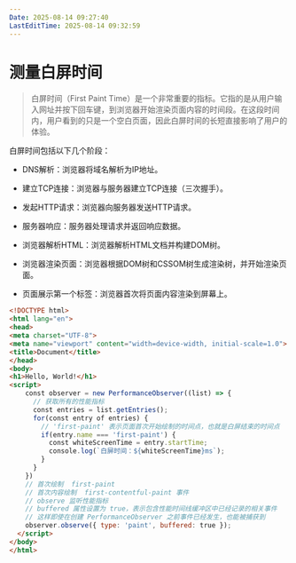 ```yaml
---
Date: 2025-08-14 09:27:40
LastEditTime: 2025-08-14 09:32:59
---
```


# 测量白屏时间

> 白屏时间（First Paint Time）是一个非常重要的指标。它指的是从用户输入网址并按下回车键，到浏览器开始渲染页面内容的时间段。在这段时间内，用户看到的只是一个空白页面，因此白屏时间的长短直接影响了用户的体验。

白屏时间包括以下几个阶段：

- DNS解析：浏览器将域名解析为IP地址。

- 建立TCP连接：浏览器与服务器建立TCP连接（三次握手）。

- 发起HTTP请求：浏览器向服务器发送HTTP请求。

- 服务器响应：服务器处理请求并返回响应数据。

- 浏览器解析HTML：浏览器解析HTML文档并构建DOM树。

- 浏览器渲染页面：浏览器根据DOM树和CSSOM树生成渲染树，并开始渲染页面。

- 页面展示第一个标签：浏览器首次将页面内容渲染到屏幕上。


```html [测量白屏时间 demo]
<!DOCTYPE html>
<html lang="en">
<head>
<meta charset="UTF-8">
<meta name="viewport" content="width=device-width, initial-scale=1.0">
<title>Document</title>
</head>
<body>
<h1>Hello, World!</h1>
<script>
    const observer = new PerformanceObserver((list) => {
      // 获取所有的性能指标
      const entries = list.getEntries();
      for(const entry of entries) {
        // 'first-paint' 表示页面首次开始绘制的时间点，也就是白屏结束的时间点
        if(entry.name === 'first-paint') {
          const whiteScreenTime = entry.startTime;
          console.log(`白屏时间：${whiteScreenTime}ms`);
        }
      }
    })
    // 首次绘制  first-paint
    // 首次内容绘制  first-contentful-paint 事件
    // observe 监听性能指标
    // buffered 属性设置为 true，表示包含性能时间线缓冲区中已经记录的相关事件
    // 这样即使在创建 PerformanceObserver 之前事件已经发生，也能被捕获到
    observer.observe({ type: 'paint', buffered: true });
  </script>
</body>
</html>
```